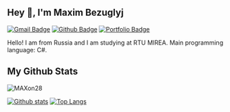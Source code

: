 ## Hey :muscle:, I'm Maxim Bezuglyj
[![Gmail Badge](https://img.shields.io/badge/-max.ronald9@gmail.com-c14438?style=flat&logo=Gmail&logoColor=white&link=mailto:max.ronald9@gmail.com)](mailto:max.ronald9@gmail.com) [![Github Badge](https://img.shields.io/badge/-MAXon28-grey?style=flat&logo=github&logoColor=white&link=https://github.com/MAXon28/)](https://www.github.com/MAXon28/) [![Portfolio Badge](https://img.shields.io/badge/portfolio-web-blue?style=flat&link=https://hh.ru/resume/ebecbb04ff062603fb0039ed1f39676531624e/)](https://hh.ru/resume/ebecbb04ff062603fb0039ed1f39676531624e/) <p align='left'>Hello! I am from Russia and I am studying at RTU MIREA. Main programming language: C#.</p>
## My Github Stats
<p align=left> <img src=https://komarev.com/ghpvc/?username=MAXon28 alt=MAXon28 /> </p>

[![Github stats](https://github-readme-stats.vercel.app/api?username=MAXon28&show_icons=true&include_all_commits=true)](https://github.com/MAXon28/github-readme-stats)
[![Top Langs](https://github-readme-stats.vercel.app/api/top-langs/?username=MAXon28&layout=compact)](https://github.com/MAXon28/github-readme-stats)
